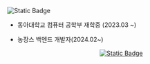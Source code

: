 ![Static Badge](https://img.shields.io/badge/build-00-brightgreen?style=for-the-badge&logo=dungeonsanddragons&logoColor=black&label=%EB%A0%88%EC%A0%84%EB%93%9C%20%EC%9A%A9%EB%9D%A0&labelColor=green&color=red&cacheSeconds=3600)

- 동아대학교 컴퓨터 공학부 재학중 (2023.03 ~)
- 농장스 백엔드 개발자(2024.02~)

  <div align=center><a href="https://www.instagram.com/0l0n0u0_00?igsh=MXR3ZjhlcG82MXB6aA%3D%3D&utm_source=qr"><img alt="Static Badge" src="https://img.shields.io/badge/Instagram-pink?style=for-the-badge&logo=instagram&logoColor=white&link=https%3A%2F%2Fwww.instagram.com%2F0l0n0u0_00%3Figsh%3DMXR3ZjhlcG82MXB6aA%253D%253D%26utm_source%3Dqr">
</a>
</div>

<!---
CodeY0ung/CodeY0ung is a ✨ special ✨ repository because its `README.md` (this file) appears on your GitHub profile.
You can click the Preview link to take a look at your changes.
--->
